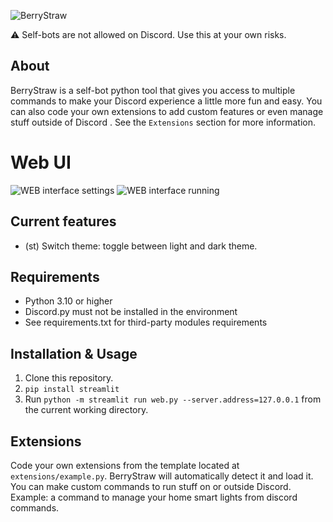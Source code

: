 ![BerryStraw](../BerryStraw/res/logo2.png)

⚠️ Self-bots are not allowed on Discord. Use this at your own risks.
## About
BerryStraw is a self-bot python tool that gives you access to multiple commands to make your Discord experience a little more fun and easy. 
You can also code your own extensions to add custom features or even manage stuff outside of Discord . See the `Extensions` section for more information.

# Web UI
![WEB interface settings](../BerryStraw/res/web_settings.png)
![WEB interface running](../BerryStraw/res/web_running.png)

## Current features
- (st) Switch theme: toggle between light and dark theme.

## Requirements
- Python 3.10 or higher
- Discord.py must not be installed in the environment
- See requirements.txt for third-party modules requirements

## Installation & Usage
1. Clone this repository.
2. `pip install streamlit`
3. Run `python -m streamlit run web.py --server.address=127.0.0.1` from the current working directory.

## Extensions
Code your own extensions from the template located at `extensions/example.py`. BerryStraw will automatically detect it and load it. You can make custom commands to run stuff on or outside Discord. Example: a command to manage your home smart lights from discord commands.